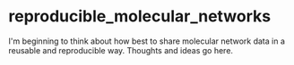 # reproducible_molecular_networks
I'm beginning to think about how best to share molecular network data in a reusable and reproducible way. Thoughts and ideas go here. 
